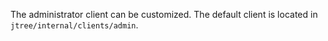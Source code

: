 The administrator client can be customized. The default client is located in `jtree/internal/clients/admin`.
